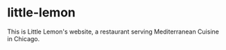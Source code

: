 # little-lemon
This is Little Lemon's website, a restaurant serving Mediterranean Cuisine in Chicago.
